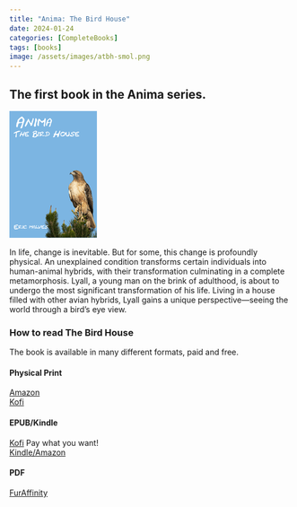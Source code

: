 ```yaml
---
title: "Anima: The Bird House"
date: 2024-01-24 
categories: [CompleteBooks]
tags: [books]
image: /assets/images/atbh-smol.png
---
```


## The first book in the Anima series.

![Anima: The Bird House](/assets/images/atbh-smol.png "Anima: The Bird House")

In life, change is inevitable. But for some, this change is profoundly physical. An unexplained condition transforms certain individuals into human-animal hybrids, with their transformation culminating in a complete metamorphosis. Lyall, a young man on the brink of adulthood, is about to undergo the most significant transformation of his life. Living in a house filled with other avian hybrids, Lyall gains a unique perspective—seeing the world through a bird’s eye view.

### How to read The Bird House

The book is available in many different formats, paid and free.

#### Physical Print
[Amazon](https://a.co/d/iohkhjz)  
[Kofi](https://ko-fi.com/s/595091cdf3)

#### EPUB/Kindle
[Kofi](https://ko-fi.com/s/aed8acd235) Pay what you want!  
[Kindle/Amazon](https://a.co/d/degGSbY)

#### PDF
[FurAffinity](https://www.furaffinity.net/view/49571094/)
